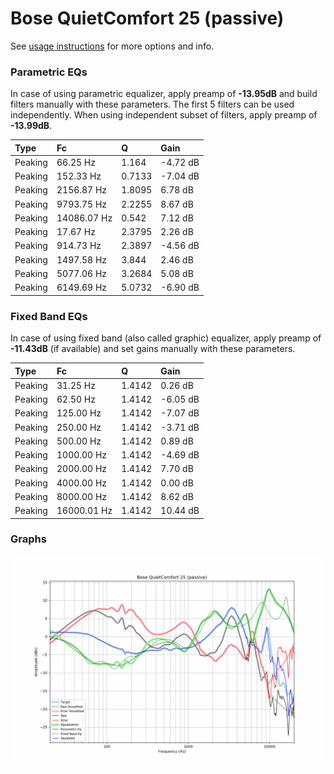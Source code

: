 # Bose QuietComfort 25 (passive)
See [usage instructions](https://github.com/jaakkopasanen/AutoEq#usage) for more options and info.

### Parametric EQs
In case of using parametric equalizer, apply preamp of **-13.95dB** and build filters manually
with these parameters. The first 5 filters can be used independently.
When using independent subset of filters, apply preamp of **-13.99dB**.

| Type    | Fc          |      Q | Gain     |
|:--------|:------------|:-------|:---------|
| Peaking | 66.25 Hz    | 1.164  | -4.72 dB |
| Peaking | 152.33 Hz   | 0.7133 | -7.04 dB |
| Peaking | 2156.87 Hz  | 1.8095 | 6.78 dB  |
| Peaking | 9793.75 Hz  | 2.2255 | 8.67 dB  |
| Peaking | 14086.07 Hz | 0.542  | 7.12 dB  |
| Peaking | 17.67 Hz    | 2.3795 | 2.26 dB  |
| Peaking | 914.73 Hz   | 2.3897 | -4.56 dB |
| Peaking | 1497.58 Hz  | 3.844  | 2.46 dB  |
| Peaking | 5077.06 Hz  | 3.2684 | 5.08 dB  |
| Peaking | 6149.69 Hz  | 5.0732 | -6.90 dB |

### Fixed Band EQs
In case of using fixed band (also called graphic) equalizer, apply preamp of **-11.43dB**
(if available) and set gains manually with these parameters.

| Type    | Fc          |      Q | Gain     |
|:--------|:------------|:-------|:---------|
| Peaking | 31.25 Hz    | 1.4142 | 0.26 dB  |
| Peaking | 62.50 Hz    | 1.4142 | -6.05 dB |
| Peaking | 125.00 Hz   | 1.4142 | -7.07 dB |
| Peaking | 250.00 Hz   | 1.4142 | -3.71 dB |
| Peaking | 500.00 Hz   | 1.4142 | 0.89 dB  |
| Peaking | 1000.00 Hz  | 1.4142 | -4.69 dB |
| Peaking | 2000.00 Hz  | 1.4142 | 7.70 dB  |
| Peaking | 4000.00 Hz  | 1.4142 | 0.00 dB  |
| Peaking | 8000.00 Hz  | 1.4142 | 8.62 dB  |
| Peaking | 16000.01 Hz | 1.4142 | 10.44 dB |

### Graphs
![](./Bose%20QuietComfort%2025%20(passive).png)